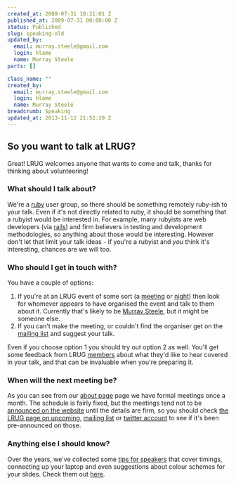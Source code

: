 ```yaml
--- 
created_at: 2009-07-31 10:21:01 Z
published_at: 2009-07-31 00:00:00 Z
status: Published
slug: speaking-old
updated_by: 
  email: murray.steele@gmail.com
  login: hlame
  name: Murray Steele
parts: []

class_name: ""
created_by: 
  email: murray.steele@gmail.com
  login: hlame
  name: Murray Steele
breadcrumb: Speaking
updated_at: 2013-11-12 21:52:39 Z
---
```


## So you want to talk at LRUG?

Great! LRUG welcomes anyone that wants to come and talk, thanks for thinking about volunteering!

### What should I talk about?

We're a [ruby](http://www.ruby-lang.org/) user group, so there should be something remotely ruby-ish to your talk.  Even if it's not directly related to ruby, it should be something that a rubyist would be interested in.  For example, many rubyists are web developers (via [rails](http://rubyonrails.org/)) and firm believers in testing and development methodologies, so anything about those would be interesting.  However don't let that limit your talk ideas - if you're a rubyist and _you_ think it's interesting, chances are we will too.

### Who should I get in touch with?

You have a couple of options:

1. If you're at an LRUG event of some sort (a [meeting](/meetings) or [night](/nights)) then look for whomever appears to have organised the event and talk to them about it.  Currently that's likely to be [Murray Steele](http://h-lame.com/), but it might be someone else.
2. If you can't make the meeting, or couldn't find the organiser get on the [mailing list](http://lists.lrug.org/listinfo.cgi/chat-lrug.org) and suggest your talk.

Even if you choose option 1 you should try out option 2 as well.  You'll get some feedback from LRUG [members](/members-and-friends) about what they'd like to hear covered in your talk, and that can be invaluable when you're preparing it.

### When will the next meeting be?

As you can see from our [about page](/about-us) page we have formal meetings once a month.  The schedule is fairly fixed, but the meetings tend not to be [announced on the website](/meetings) until the details are firm, so you should check [the LRUG page on upcoming](http://upcoming.yahoo.com/group/1589/), [mailing list](http://lists.lrug.org/listinfo.cgi/chat-lrug.org) or [twitter account](http://twitter.com/lrug) to see if it's been pre-announced on those.

### Anything else I should know?

Over the years, we've collected some [tips for speakers](/speaking-old/tips) that cover timings, connecting up your laptop and even suggestions about colour schemes for your slides.  Check them out [here](/speaking-old/tips).
